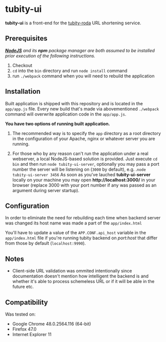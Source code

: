 # tubity-ui

**tubity-ui** is a front-end for the
[tubity-roda](https://github.com/ababich/tubity-roda) URL shortening service.

## Prerequisites

_[**NodeJS**](https://nodejs.org/) and its **npm** package manager are both
assumed to be installed prior execution of the following instructions._

1. Checkout
2. `cd` into the `bin` directory and run `node install` command
3. run `./webpack` command when you will need to rebuild the application

## Installation

Built application is shipped with this repository and is located in the
`app/app.js` file. Every new build that's made via abovementioned `./webpack`
command will overwrite application code in the `app/app.js`.

**You have two options of running built application.**

1) The recommended way is to specify the `app` directory as a root directory in
the configuration of your Apache, nginx or whatever server you are running.

2) For those who by any reason can't run the application under a real webserver,
a local NodeJS-based solution is provided. Just execute `cd bin` and then run
`node tubity-ui-server`, optionally you may pass a port number the server will
be listening on (`3000` by default), e.g. .`node tubity-ui-server 3456` As soon
as you've lauched **tubity-ui-server** locally on your machine you may open
**http://localhost:3000/** in your browser (replace 3000 with your port number
if any was passed as an argument during server startup).

## Configuration

In order to eliminate the need for rebuilding each time when backend server was
changed its host name was made a part of the `app/index.html`

You'll have to update a value of the `APP.CONF.api_host` variable in the
`app/index.html` file if you're running tubity backend on _port:host_
that differ from those by default (`localhost:9990`).

## Notes

- Client-side URL validation was ommited intentionally since documentation
doesn't mention how intelligent the backend is and whether it's able to process
schemeless URL or if it will be able in the future etc.    


## Compatibility

Was tested on:

- Google Chrome 48.0.2564.116 (64-bit)
- Firefox 47.0
- Internet Explorer 11
